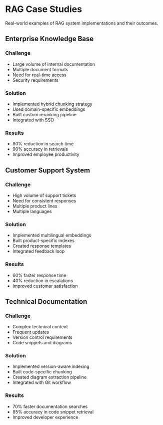 # RAG Case Studies

Real-world examples of RAG system implementations and their outcomes.

## Enterprise Knowledge Base

### Challenge
- Large volume of internal documentation
- Multiple document formats
- Need for real-time access
- Security requirements

### Solution
- Implemented hybrid chunking strategy
- Used domain-specific embeddings
- Built custom reranking pipeline
- Integrated with SSO

### Results
- 80% reduction in search time
- 90% accuracy in retrievals
- Improved employee productivity

## Customer Support System

### Challenge
- High volume of support tickets
- Need for consistent responses
- Multiple product lines
- Multiple languages

### Solution
- Implemented multilingual embeddings
- Built product-specific indexes
- Created response templates
- Integrated feedback loop

### Results
- 60% faster response time
- 40% reduction in escalations
- Improved customer satisfaction

## Technical Documentation

### Challenge
- Complex technical content
- Frequent updates
- Version control requirements
- Code snippets and diagrams

### Solution
- Implemented version-aware indexing
- Built code-specific chunking
- Created diagram extraction pipeline
- Integrated with Git workflow

### Results
- 70% faster documentation searches
- 85% accuracy in code snippet retrieval
- Improved developer experience 